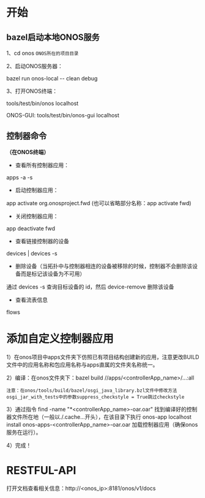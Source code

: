# 开始

## bazel启动本地ONOS服务

1、cd onos `ONOS所在的项目目录`

2、启动ONOS服务器：

bazel run onos-local -- clean debug

3、打开ONOS终端：

tools/test/bin/onos localhost

ONOS-GUI: tools/test/bin/onos-gui localhost

## 控制器命令

**（在ONOS终端）**

- 查看所有控制器应用：

apps -a -s

- 启动控制器应用：

app activate org.onosproject.fwd (也可以省略部分名称：app activate fwd)

- 关闭控制器应用：

app deactivate fwd

- 查看链接控制器的设备

devices | devices -s

- 删除设备（当拓扑中与控制器相连的设备被移除的时候，控制器不会删除该设备而是标记该设备为不可用）

通过 devices -s 查询目标设备的 id，然后 device-remove <id> 删除该设备

- 查看流表信息

flows

# 添加自定义控制器应用

1）在onos项目中apps文件夹下仿照已有项目结构创建新的应用，注意更改BUILD文件中的应用名称和包应用名称与apps直属的文件夹名称统一。

2）编译：在onos文件夹下：bazel build //apps/<controllerApp_name>/...:all

`注意：在onos/tools/build/bazel/osgi_java_library.bzl文件中修改方法osgi_jar_with_tests中的参数suppress_checkstyle = True跳过checkstyle`

3）通过指令 find -name "*<controllerApp_name>-oar.oar" 找到编译好的控制器文件所在地（一般以./.cache...开头），在该目录下执行 onos-app localhost install onos-apps-<controllerApp_name>-oar.oar 加载控制器应用（确保onos服务在运行）。

4）完成！

# RESTFUL-API

打开文档查看相关信息：http://<onos_ip>:8181/onos/v1/docs